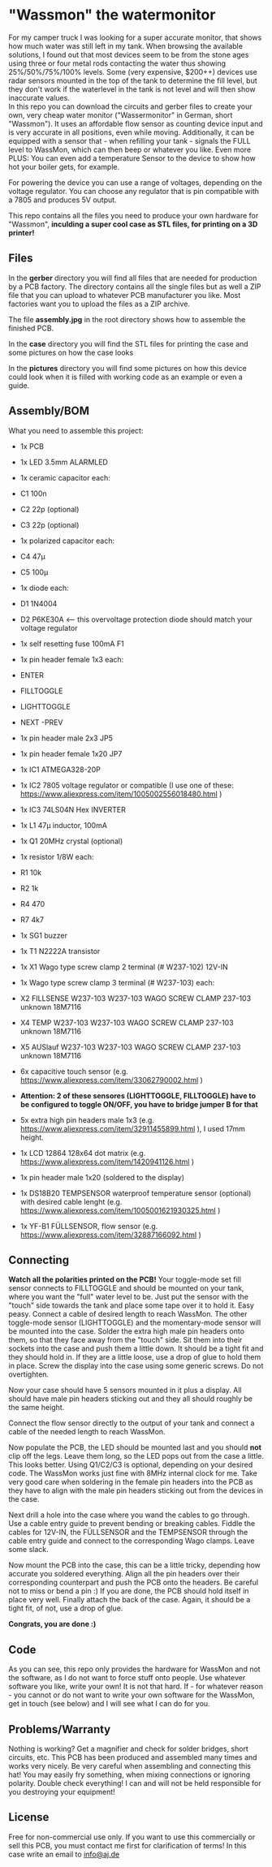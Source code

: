 # "Wassmon" the watermonitor

For my camper truck I was looking for a super accurate monitor, that shows how much water was still left in my tank. When browsing the available solutions, I found out that most devices seem to be from the stone ages using three or four metal rods contacting the water thus showing 25%/50%/75%/100% levels. 
Some (very expensive, $200++) devices use radar sensors mounted in the top of the tank to determine the fill level, but they don't work if the waterlevel in the tank is not level and will then show inaccurate values.  
In this repo you can download the circuits and gerber files to create your own, very cheap water monitor ("Wassermonitor" in German, short "Wassmon").
It uses an affordable flow sensor as counting device input and is very accurate in all positions, even while moving. Additionally, it can be equipped with a sensor that - when refilling your tank - signals the FULL level to WassMon, which can then beep or whatever you like.
Even more PLUS: You can even add a temperature Sensor to the device to show how hot your boiler gets, for example.

For powering the device you can use a range of voltages, depending on the voltage regulator. You can choose any regulator that is pin compatible with a 7805 and produces 5V output.

This repo contains all the files you need to produce your own hardware for "Wassmon", **inculding a super cool case as STL files, for printing on a 3D printer!** 

## Files
In the **gerber** directory you will find all files that are needed for production by a PCB factory. The directory contains all the single files but as well a ZIP file that you can upload to whatever PCB manufacturer you like. Most factories want you to upload the files as a ZIP archive.

The file **assembly.jpg** in the root directory shows how to assemble the finished PCB.

In the **case** directory you will find the STL files for printing the case and some pictures on how the case looks

In the **pictures** directory you will find some pictures on how this device could look when it is filled with working code as an example or even a guide.

## Assembly/BOM
What you need to assemble this project:

- 1x PCB
- 1x LED 3.5mm ALARMLED
- 1x ceramic capacitor each:
- C1          100n
- C2          22p (optional)
- C3          22p (optional)

- 1x polarized capacitor each:
- C4          47µ
- C5          100µ

- 1x diode each:
- D1          1N4004
- D2          P6KE30A <-- this overvoltage protection diode should match your voltage regulator

- 1x self resetting fuse 100mA F1
- 1x pin header female 1x3 each:
- ENTER
- FILLTOGGLE
- LIGHTTOGGLE
- NEXT
-PREV

- 1x pin header male 2x3 JP5
- 1x pin header female 1x20 JP7
- 1x IC1         ATMEGA328-20P
- 1x IC2         7805 voltage regulator or compatible (I use one of these: https://www.aliexpress.com/item/1005002556018480.html )
- 1x IC3         74LS04N Hex INVERTER                                                                     
- 1x L1          47µ inductor, 100mA
- 1x Q1          20MHz crystal (optional)

- 1x resistor 1/8W each:
- R1          10k
- R2          1k
- R4          470
- R7          4k7

- 1x SG1         buzzer
- 1x T1          N2222A transistor
- 1x X1 Wago type screw clamp 2 terminal (# W237-102) 12V-IN
- 1x Wago type screw clamp 3 terminal (# W237-103) each:
- X2          FILLSENSE     W237-103        W237-103     WAGO SCREW CLAMP                                     237-103 unknown    18M7116  
- X4          TEMP          W237-103        W237-103     WAGO SCREW CLAMP                                     237-103 unknown    18M7116  
- X5          AUSlauf       W237-103        W237-103     WAGO SCREW CLAMP                                     237-103 unknown    18M7116  

- 6x capacitive touch sensor (e.g. https://www.aliexpress.com/item/33062790002.html )
- **Attention: 2 of these sensores (LIGHTTOGGLE, FILLTOGGLE) have to be configured to toggle ON/OFF, you have to bridge jumper B for that**
- 5x extra high pin headers male 1x3 (e.g. https://www.aliexpress.com/item/32911455899.html ), I used 17mm height.
- 1x LCD 12864 128x64 dot matrix (e.g. https://www.aliexpress.com/item/1420941126.html )
- 1x pin header male 1x20 (soldered to the display)
- 1x DS18B20 TEMPSENSOR waterproof temperature sensor (optional) with desired cable lenght (e.g. https://www.aliexpress.com/item/1005001621930325.html )
- 1x YF-B1 FÜLLSENSOR, flow sensor (e.g. https://www.aliexpress.com/item/32887166092.html )

## Connecting
**Watch all the polarities printed on the PCB!**
Your toggle-mode set fill sensor connects to FILLTOGGLE and should be mounted on your tank, where you want the "full" water level to be. Just put the sensor with the "touch" side towards the tank and place some tape over it to hold it. Easy peasy. Connect a cable of desired length to reach WassMon.
The other toggle-mode sensor (LIGHTTOGGLE) and the momentary-mode sensor will be mounted into the case. Solder the extra high male pin headers onto them, so that they face away from the "touch" side. Sit them into their sockets into the case and push them a little down. It should be a tight fit and they should hold in. If they are a little loose, use a drop of glue to hold them in place.
Screw the display into the case using some generic screws. Do not overtighten.

Now your case should have 5 sensors mounted in it plus a display. All should have male pin headers sticking out and they all should roughly be the same height.

Connect the flow sensor directly to the output of your tank and connect a cable of the needed length to reach WassMon.

Now populate the PCB, the LED should be mounted last and you should **not** clip off the legs. Leave them long, so the LED pops out from the case a little. This looks better. Using Q1/C2/C3 is optional, depending on your desired code. The WassMon works just fine with 8MHz internal clock for me.
Take very good care when soldering in the female pin headers into the PCB as they have to align with the male pin headers sticking out from the devices in the case.

Next drill a hole into the case where you wand the cables to go through. Use a cable entry guide to prevent bending or breaking cables.
Fiddle the cables for 12V-IN, the FÜLLSENSOR and the TEMPSENSOR through the cable entry guide and connect to the corresponding Wago clamps. Leave some slack.

Now mount the PCB into the case, this can be a little tricky, depending how accurate you soldered everything. Align all the pin headers over their corresponding counterpart and push the PCB onto the headers. Be careful not to miss or bend a pin :)
If you are done, the PCB should hold itself in place very well. Finally attach the back of the case. Again, it should be a tight fit, of not, use a drop of glue.

**Congrats, you are done :)**

## Code
As you can see, this repo only provides the hardware for WassMon and not the software, as I do not want to force stuff onto people. Use whatever software you like, write your own! It is not that hard. If - for whatever reason - you cannot or do not want to write your own software for the WassMon, get in touch (see below) and I will see what I can do for you.

## Problems/Warranty
Nothing is working? Get a magnifier and check for solder bridges, short circuits, etc. This PCB has been produced and assembled many times and works very nicely. Be very careful when assembling and connecting this hat! You may easily fry something, when mixing connections or ignoring polarity. Double check everything! I can and will not be held responsible for you destroying your equipment!

## License
Free for non-commercial use only. If you want to use this commercially or sell this PCB, you must contact me first for clarification of terms! In this case write an email to info@aj.de
